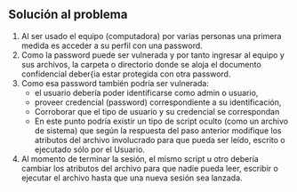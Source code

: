 ## Solución al problema

1. Al ser usado el equipo (computadora) por varias personas una primera medida es acceder a su perfil con una password.
2. Como la password puede ser vulnerada y por tanto ingresar al equipo y sus archivos, la carpeta o directorio donde se aloja el documento confidencial deber{ia estar protegida con otra password.
3. Como esa password también podría ser vulnerada:
    - el usuario debería poder identificarse como admin o usuario,
    - proveer credencial (password) correspondiente a su identificación,
    - Corroborar que el tipo de usuario y su credencial se correspondan
    - En este punto podría existir un tipo de script oculto (como un archivo de sistema) que según la respuesta del paso anterior modifique los atributos del archivo involucrado para que pueda ser leído, escrito o ejecutado sólo por el Usuario.
4. Al momento de terminar la sesión, el mismo script u otro debería cambiar los atributos del archivo para que nadie pueda leer, escribir o ejecutar el archivo hasta que una nueva sesión sea lanzada.